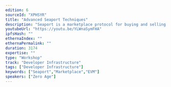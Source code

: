 ```yaml
---
edition: 6
sourceId: "XPHSYR"
title: "Advanced Seaport Techniques"
description: "Seaport is a marketplace protocol for buying and selling NFTs. While it powers OpenSea in a horizontal capacity, Seaport is open source and allows marketplaces to share a pool of liquidity – enabling project-specific, bespoke vertical marketplaces. Since launch, it’s helped spur innovation across emerging NFT verticals, including ENS names, in-game purchases, etc. This workshop will explore advanced techniques and use cases for the Seaport protocol."
youtubeUrl: "https://youtu.be/YLWnaSymFHA"
ipfsHash: ""
ethernaIndex: ""
ethernaPermalink: ""
duration: 3174
expertise: ""
type: "Workshop"
track: "Developer Infrastructure"
tags: ["Developer Infrastructure"]
keywords: ["Seaport","Marketplace","EVM"]
speakers: ["Zero Age"]
---
```

